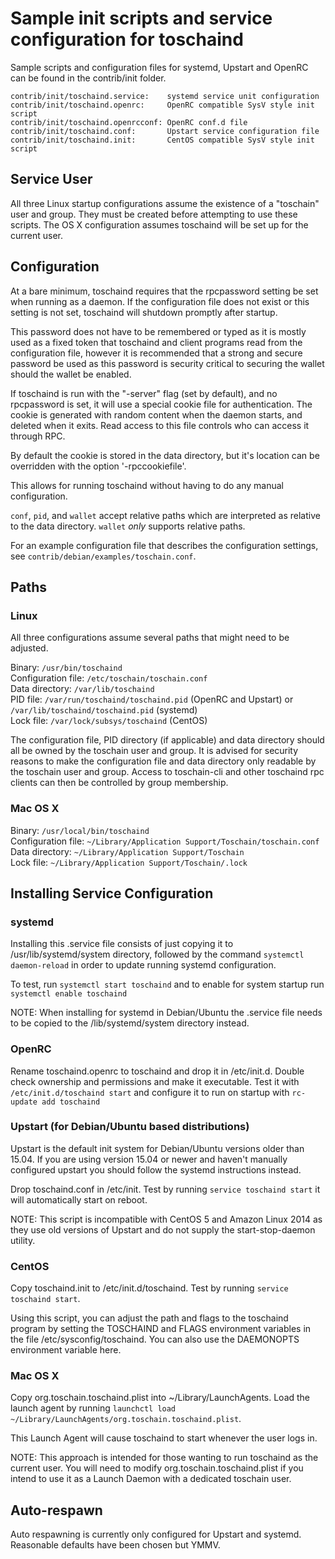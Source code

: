 Sample init scripts and service configuration for toschaind
==========================================================

Sample scripts and configuration files for systemd, Upstart and OpenRC
can be found in the contrib/init folder.

    contrib/init/toschaind.service:    systemd service unit configuration
    contrib/init/toschaind.openrc:     OpenRC compatible SysV style init script
    contrib/init/toschaind.openrcconf: OpenRC conf.d file
    contrib/init/toschaind.conf:       Upstart service configuration file
    contrib/init/toschaind.init:       CentOS compatible SysV style init script

Service User
---------------------------------

All three Linux startup configurations assume the existence of a "toschain" user
and group.  They must be created before attempting to use these scripts.
The OS X configuration assumes toschaind will be set up for the current user.

Configuration
---------------------------------

At a bare minimum, toschaind requires that the rpcpassword setting be set
when running as a daemon.  If the configuration file does not exist or this
setting is not set, toschaind will shutdown promptly after startup.

This password does not have to be remembered or typed as it is mostly used
as a fixed token that toschaind and client programs read from the configuration
file, however it is recommended that a strong and secure password be used
as this password is security critical to securing the wallet should the
wallet be enabled.

If toschaind is run with the "-server" flag (set by default), and no rpcpassword is set,
it will use a special cookie file for authentication. The cookie is generated with random
content when the daemon starts, and deleted when it exits. Read access to this file
controls who can access it through RPC.

By default the cookie is stored in the data directory, but it's location can be overridden
with the option '-rpccookiefile'.

This allows for running toschaind without having to do any manual configuration.

`conf`, `pid`, and `wallet` accept relative paths which are interpreted as
relative to the data directory. `wallet` *only* supports relative paths.

For an example configuration file that describes the configuration settings,
see `contrib/debian/examples/toschain.conf`.

Paths
---------------------------------

### Linux

All three configurations assume several paths that might need to be adjusted.

Binary:              `/usr/bin/toschaind`  
Configuration file:  `/etc/toschain/toschain.conf`  
Data directory:      `/var/lib/toschaind`  
PID file:            `/var/run/toschaind/toschaind.pid` (OpenRC and Upstart) or `/var/lib/toschaind/toschaind.pid` (systemd)  
Lock file:           `/var/lock/subsys/toschaind` (CentOS)  

The configuration file, PID directory (if applicable) and data directory
should all be owned by the toschain user and group.  It is advised for security
reasons to make the configuration file and data directory only readable by the
toschain user and group.  Access to toschain-cli and other toschaind rpc clients
can then be controlled by group membership.

### Mac OS X

Binary:              `/usr/local/bin/toschaind`  
Configuration file:  `~/Library/Application Support/Toschain/toschain.conf`  
Data directory:      `~/Library/Application Support/Toschain`  
Lock file:           `~/Library/Application Support/Toschain/.lock`  

Installing Service Configuration
-----------------------------------

### systemd

Installing this .service file consists of just copying it to
/usr/lib/systemd/system directory, followed by the command
`systemctl daemon-reload` in order to update running systemd configuration.

To test, run `systemctl start toschaind` and to enable for system startup run
`systemctl enable toschaind`

NOTE: When installing for systemd in Debian/Ubuntu the .service file needs to be copied to the /lib/systemd/system directory instead.

### OpenRC

Rename toschaind.openrc to toschaind and drop it in /etc/init.d.  Double
check ownership and permissions and make it executable.  Test it with
`/etc/init.d/toschaind start` and configure it to run on startup with
`rc-update add toschaind`

### Upstart (for Debian/Ubuntu based distributions)

Upstart is the default init system for Debian/Ubuntu versions older than 15.04. If you are using version 15.04 or newer and haven't manually configured upstart you should follow the systemd instructions instead.

Drop toschaind.conf in /etc/init.  Test by running `service toschaind start`
it will automatically start on reboot.

NOTE: This script is incompatible with CentOS 5 and Amazon Linux 2014 as they
use old versions of Upstart and do not supply the start-stop-daemon utility.

### CentOS

Copy toschaind.init to /etc/init.d/toschaind. Test by running `service toschaind start`.

Using this script, you can adjust the path and flags to the toschaind program by
setting the TOSCHAIND and FLAGS environment variables in the file
/etc/sysconfig/toschaind. You can also use the DAEMONOPTS environment variable here.

### Mac OS X

Copy org.toschain.toschaind.plist into ~/Library/LaunchAgents. Load the launch agent by
running `launchctl load ~/Library/LaunchAgents/org.toschain.toschaind.plist`.

This Launch Agent will cause toschaind to start whenever the user logs in.

NOTE: This approach is intended for those wanting to run toschaind as the current user.
You will need to modify org.toschain.toschaind.plist if you intend to use it as a
Launch Daemon with a dedicated toschain user.

Auto-respawn
-----------------------------------

Auto respawning is currently only configured for Upstart and systemd.
Reasonable defaults have been chosen but YMMV.
